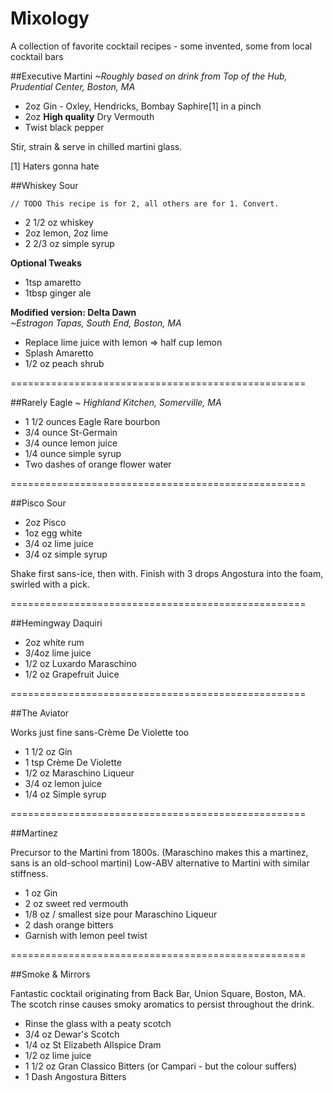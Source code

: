# Mixology
A collection of favorite cocktail recipes - some invented, some from local cocktail bars

##Executive Martini
_~Roughly based on drink from Top of the Hub, Prudential Center, Boston, MA_ 

* 2oz Gin - Oxley, Hendricks, Bombay Saphire[1] in a pinch
* 2oz **High quality** Dry Vermouth
* Twist black pepper

Stir, strain & serve in chilled martini glass. 

[1] Haters gonna hate


##Whiskey Sour    
    
    // TODO This recipe is for 2, all others are for 1. Convert.
     
* 2 1/2 oz whiskey
* 2oz lemon, 2oz lime
* 2 2/3 oz simple syrup
  
**Optional Tweaks**  

* 1tsp amaretto
* 1tbsp ginger ale
    
**Modified version: Delta Dawn**  
_~Estragon Tapas, South End, Boston, MA_  

* Replace lime juice with lemon => half cup lemon
* Splash Amaretto
* 1/2 oz peach shrub

===================================================

##Rarely Eagle
_~ Highland Kitchen, Somerville, MA_

* 1 1/2 ounces Eagle Rare bourbon
* 3/4 ounce St-Germain
* 3/4 ounce lemon juice
* 1/4 ounce simple syrup
* Two dashes of orange flower water


===================================================

##Pisco Sour

* 2oz Pisco
* 1oz egg white
* 3/4 oz lime juice
* 3/4 oz simple syrup

Shake first sans-ice, then with. Finish with 3 drops Angostura into the foam, swirled with a pick. 

===================================================

##Hemingway Daquiri

* 2oz white rum
* 3/4oz lime juice
* 1/2 oz Luxardo Maraschino
* 1/2 oz Grapefruit Juice

===================================================

##The Aviator

Works just fine sans-Crème De Violette too

* 1 1/2 oz Gin
* 1 tsp Crème De Violette
* 1/2 oz Maraschino Liqueur
* 3/4 oz lemon juice
* 1/4 oz Simple syrup

===================================================

##Martinez

Precursor to the Martini from 1800s. (Maraschino makes this a martinez, sans is an old-school martini)
Low-ABV alternative to Martini with similar stiffness.

* 1 oz Gin
* 2 oz sweet red vermouth 
* 1/8 oz / smallest size pour Maraschino Liqueur
* 2 dash orange bitters
* Garnish with lemon peel twist

===================================================

##Smoke & Mirrors

Fantastic cocktail originating from Back Bar, Union Square, Boston, MA.  
The scotch rinse causes smoky aromatics to persist throughout the drink.

* Rinse the glass with a peaty scotch
* 3/4 oz Dewar's Scotch
* 1/4 oz St Elizabeth Allspice Dram
* 1/2 oz lime juice
* 1 1/2 oz Gran Classico Bitters (or Campari - but the colour suffers) 
* 1 Dash Angostura Bitters
